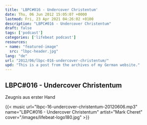 ```yaml
---
title: 'LBPC#016 - Undercover Christentum'
date: Thu, 06 Jun 2012 15:05:07 +0000
lastmod: Fri, 23 Apr 2021 04:26:02 +0100
description: "LBPC#016 - Undercover Christentum"
draft: false
tags: ['podcast']
categories: ['lifebeat podcast']
resources:
- name: "featured-image"
  src: "lbpc-header.jpg"
lang: "de"
url: "2012/06/lbpc-016-undercover-christentum/"
upd: "This is a post from the archives of my German website."
---
```


## LBPC#016 - Undercover Christentum

Zeugnis aus erster Hand

{{< music url="lbpc-16-undercover-christentum-20120606.mp3" name="LBPC#016 - Undercover Christentum" artist="Mark Cheret" cover="/images/lifebeat-logo180.jpg" >}}
